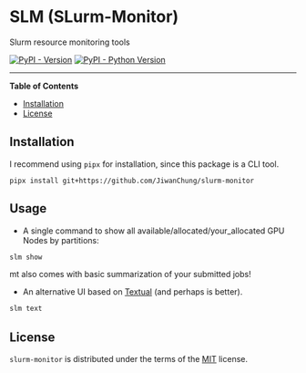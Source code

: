 # SLM (SLurm-Monitor)

Slurm resource monitoring tools

[![PyPI - Version](https://img.shields.io/pypi/v/slurm-monitor.svg)](https://pypi.org/project/slurm-monitor)
[![PyPI - Python Version](https://img.shields.io/pypi/pyversions/slurm-monitor.svg)](https://pypi.org/project/slurm-monitor)

-----

**Table of Contents**

- [Installation](#installation)
- [License](#license)

## Installation

I recommend using `pipx` for installation, since this package is a CLI tool.

```console
pipx install git+https://github.com/JiwanChung/slurm-monitor
```

## Usage

- A single command to show all available/allocated/your_allocated GPU Nodes by partitions:

```bash
slm show
```

mt also comes with basic summarization of your submitted jobs!

- An alternative UI based on [Textual]() (and perhaps is better).

```bash
slm text
```

## License

`slurm-monitor` is distributed under the terms of the [MIT](https://spdx.org/licenses/MIT.html) license.
